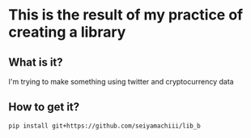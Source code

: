 # This is the result of my practice of creating a library
## What is it?
I'm trying to make something using twitter and cryptocurrency data
## How to get it?

```
pip install git+https://github.com/seiyamachiii/lib_b
```


